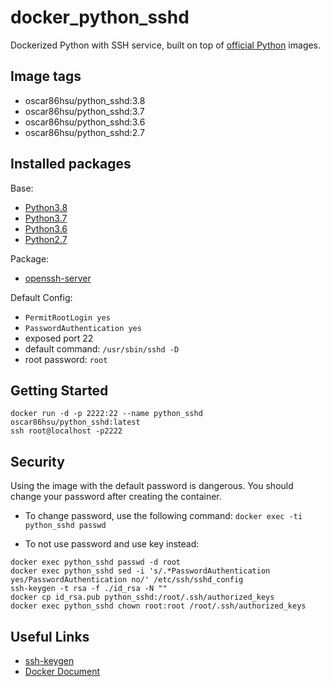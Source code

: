 # docker_python_sshd
Dockerized Python with SSH service, built on top of [official Python](https://hub.docker.com/_/python/) images.

## Image tags

- oscar86hsu/python_sshd:3.8
- oscar86hsu/python_sshd:3.7
- oscar86hsu/python_sshd:3.6
- oscar86hsu/python_sshd:2.7

## Installed packages

Base:

- [Python3.8](https://www.python.org/downloads/release/python-380/)
- [Python3.7](https://www.python.org/downloads/release/python-375/)
- [Python3.6](https://www.python.org/downloads/release/python-369/)
- [Python2.7](https://www.python.org/downloads/release/python-2717/)

Package:

- [openssh-server](https://packages.debian.org/zh-tw/jessie/openssh-server)

Default Config:

- `PermitRootLogin yes`
- `PasswordAuthentication yes`
- exposed port 22
- default command: `/usr/sbin/sshd -D`
- root password: `root`

## Getting Started
`docker run -d -p 2222:22 --name python_sshd oscar86hsu/python_sshd:latest`<br>
`ssh root@localhost -p2222`

## Security

Using the image with the default password is dangerous. You should change your password after creating the container.<br>
- To change password, use the following command:
`docker exec -ti python_sshd passwd`

- To not use password and use key instead:<br>
```
docker exec python_sshd passwd -d root
docker exec python_sshd sed -i 's/.*PasswordAuthentication yes/PasswordAuthentication no/' /etc/ssh/sshd_config
ssh-keygen -t rsa -f ./id_rsa -N ""
docker cp id_rsa.pub python_sshd:/root/.ssh/authorized_keys
docker exec python_sshd chown root:root /root/.ssh/authorized_keys
```

## Useful Links
- [ssh-keygen](https://www.ssh.com/ssh/keygen/)
- [Docker Document](https://docs.docker.com/)


